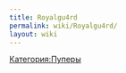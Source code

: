 ```yaml
---
title: Royalgu4rd
permalink: wiki/Royalgu4rd/
layout: wiki
---
```


[Категория:Пуперы](Категория:Пуперы "wikilink")

